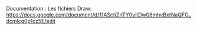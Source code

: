 Documentation :
  Les fichiers Draw:
  https://docs.google.com/document/d/11ASctiZnTY0vitDw08mhvBxtNaQFG_dcmlcg0p1cz5E/edit
  
